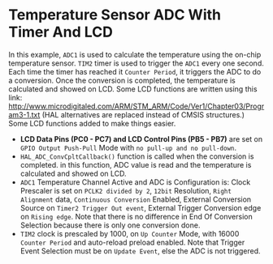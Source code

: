 # Temperature Sensor ADC With Timer And LCD
In this example, `ADC1` is used to calculate the temperature using the on-chip temperature sensor. `TIM2` timer is used to trigger the `ADC1` every one second. Each time the timer has reached it `Counter Period`, it triggers the ADC to do a conversion. Once the conversion is completed, the temperature is calculated and showed on LCD.
Some LCD functions are written using this link: http://www.microdigitaled.com/ARM/STM_ARM/Code/Ver1/Chapter03/Program3-1.txt (HAL alternatives are replaced instead of CMSIS structures.)
Some LCD functions added to make things easier.
- **LCD Data Pins (PC0 - PC7) and LCD Control Pins (PB5 - PB7)** are set on `GPIO Output Push-Pull` Mode with `no pull-up and no pull-down`.
- `HAL_ADC_ConvCpltCallback()` function is called when the conversion is completed. in this function, ADC value is read and the temperature is calculated and showed on LCD.
- `ADC1` Temperature Channel Active and ADC is Configuration is: Clock Prescaler is set on `PCLK2 divided by 2`, `12bit` Resolution, `Right Alignment` data, `Continuous Conversion` Enabled, External Conversion Source on `Timer2 Trigger Out event`, External Trigger Conversion edge on `Rising edge`. Note that there is no difference in End Of Conversion Selection because there is only one conversion done.
- `TIM2` clock is prescaled by 1000, on `Up Counter` Mode, with 16000 `Counter Period` and auto-reload preload enabled. Note that Trigger Event Selection must be on `Update Event`, else the ADC is not triggered.
